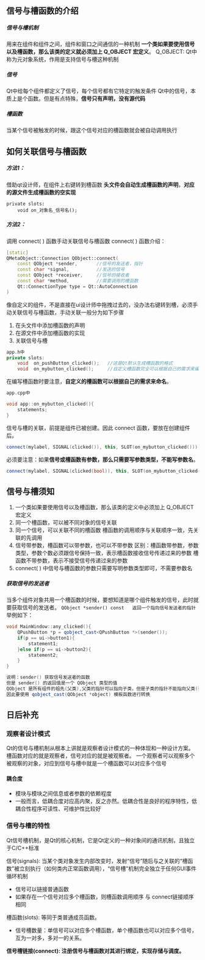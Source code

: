 ## 信号与槽函数的介绍
##### 信号与槽机制
用来在组件和组件之间，组件和窗口之间通信的一种机制
**一个类如果要使用信号以及槽函数，那么该类的定义就必须加上 Q_OBJECT 宏定义**。
Q_OBJECT: Qt中称为元对象系统，作用是支持信号与槽这种机制

##### 信号
Qt中给每个组件都定义了信号，每个信号都有它特定的触发条件
Qt中的信号，本质上是个函数。但是有点特殊，**信号只有声明，没有源代码**

##### 槽函数
当某个信号被触发的时候，跟这个信号对应的槽函数就会被自动调用执行

## 如何关联信号与槽函数
##### 方法1：
借助qt设计师，在组件上右键转到槽函数
**头文件会自动生成槽函数的声明**，**对应的源文件生成槽函数的空实现**
```
private slots:
	void on_对象名_信号名();
```
##### 方法2：
调用 connect( ) 函数手动关联信号与槽函数
connect( ) 函数介绍：
```c++
[static] 
QMetaObject::Connection QObject::connect(
	const QObject *sender,       //信号的发送者，指针
	const char *signal,          //发送的信号
	const QObject *receiver,     //信号的接收者
	const char *method,          //需要调用的槽函数
	Qt::ConnectionType type = Qt::AutoConnection
)
```

像自定义的组件，不是直接在ui设计师中拖拽过去的，没办法右键转到槽，必须手动关联信号与槽函数，手动关联一般分为如下步骤
1. 在头文件中添加槽函数的声明
2. 在源文件中添加槽函数的实现
3. 关联信号与槽
```c++
app.h中
private slots:
	void  on_pushButton_clicked();   //这是Qt默认生成槽函数的格式
	void  on_mybutton_clicked();     //自定义槽函数完全可以根据自己的需求来编写槽函数
```
在编写槽函数时要注意，**自定义的槽函数可以根据自己的需求来命名**。
```c++
app.cpp中

void app::on_mybutton_clicked(){
	statements;
}
```
信号与槽的关联，前提是组件已被创建。因此 connect 函数，要放在创建组件后。
```c++
connect(mylabel, SIGNAL(clicked()), this, SLOT(on_mybutton_clicked()));
```
必须要注意：如果**信号或槽函数有参数，那么只需要写参数类型，不能写参数名**。
```c++
connect(mylabel, SIGNAL(clicked(bool)), this, SLOT(on_mybutton_clicked(bool)));
```

## 信号与槽须知
1. 一个类如果要使用信号以及槽函数，那么该类的定义中必须加上 Q_OBJECT 宏定义
2. 同一个槽函数，可以被不同对象的信号关联
3. 同一个信号，可以关联不同的槽函数
    槽函数的调用顺序与关联顺序一致，先关联的先调用
4. 信号带参数，槽函数可以带参数，也可以不带参数
    区别：槽函数带参数，参数类型，参数个数必须跟信号保持一致，表示槽函数接收信号传递过来的参数
    槽函数不带参数，表示不接受信号传递过来的参数
5. connect( ) 中信号与槽函数的参数只需要写明参数类型即可，不需要参数名

##### 获取信号的发送者
当多个组件对象共用一个槽函数的时候，要想知道是哪个组件触发的信号，此时就要获取信号的发送者。
`QObject *sender() const   返回一个指向信号发送者的指针`
举例如下：
```c++
void MainWindow::any_clicked(){
	QPushButton *p = qobject_cast<QPushButton *>(sender());
	if(p == ui->button1){
		statement1;
	}else if(p == ui->button2){
		statement2;
	}
}

说明：sender() 获取信号发送者的函数
但是 sender() 的返回值是一个 QObject 类型的值
QObject 是所有组件的祖先(父类),父类的指针可以指向子类，但是子类的指针不能指向父类(要强转)
因此要使用 qobject_cast(QObject *object) 模板函数进行转换
```


## 日后补充
### 观察者设计模式
Qt的信号与槽机制从根本上讲就是观察者设计模式的一种体现和一种设计方案。
槽函数对应的就是观察者，信号对应的就是被观察者。
一个观察者可以观察多个被观察的对象，对应到信号与槽中就是一个槽函数可以对应多个信号

#### 耦合度
- 模块与模块之间信息或者参数的依赖程度
- 一般而言，低耦合度对应高内聚，反之亦然。低耦合性是良好的程序特性，低耦合性程序可读性、可维护性比较好


### 信号与槽的特性
Qt信号槽机制，是Qt的核心机制，它是Qt定义的一种对象间的通讯机制，且独立于C/C++标准

信号(signals): 当某个类对象发生内部改变时，发射“信号”随后与之关联的“槽函数”被立刻执行（如何类内正常函数调用），“信号槽”机制完全独立于任何GUI事件循环机制
-  信号可以链接普通函数
-  如果存在一个信号对应多个槽函数，则槽函数调用顺序 与 connect链接顺序 相同

槽函数(slots): 等同于类普通成员函数。
-  信号槽数量：单信号可以对应多个槽函数，单个槽函数也可以对应多个信号，互为一对多，多对一的关系。

**信号槽链接(connect): 注册信号与槽函数对其进行绑定，实现存储与调度。**
